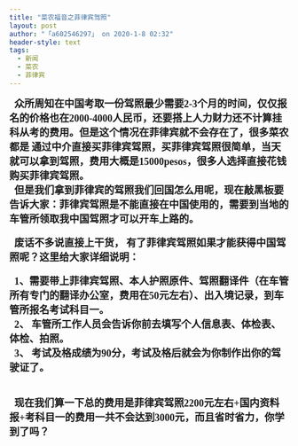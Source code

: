 ```yaml
---
title: "菜农福音之菲律宾驾照"
layout: post
author: "「a602546297」 on 2020-1-8 02:32"
header-style: text
tags:
  - 新闻
  - 菜农
  - 菲律宾
---
```


<head></head>
<body>
 <font face="宋体"><font size="4"><strong>&nbsp;&nbsp;众所周知在中国考取一份驾照最少需要2-3个月的时间，仅仅报名的价格也在2000-4000人民币，还要搭上人力财力还不计算挂科从考的费用。但是这个情况在菲律宾就不会存在了，很多菜农都是</strong></font></font>
 <font face="宋体"><font size="4"><strong>通过中介直接买菲律宾驾照，买菲律宾驾照很简单，当天就可以拿到驾照，费用大概是15000pesos，很多人选择直接花钱购买菲律宾驾照。</strong></font></font>
 <br> 
 <font face="宋体"><font size="4"><strong>&nbsp;&nbsp;但是我们拿到菲律宾的驾照我们回国怎么用呢，现在敲黑板要告诉大家：菲律宾驾照是不能直接在中国使用的，需要到当地的车管所领取我中国驾照才可以开车上路的。</strong></font></font>
 <br> 
 <br> 
 <font face="宋体"><font size="4"><strong>&nbsp;&nbsp;废话不多说直接上干货，</strong></font></font>
 <strong><font face="宋体"><font size="4">有了菲律宾驾照如果才能获得中国驾照呢？这里给大家详细说明：</font></font></strong>
 <br> 
 <strong><font face="宋体"><font size="4"> </font></font></strong>
 <br> 
 <strong><font face="宋体"><font size="4">&nbsp;&nbsp;1、需要带上菲律宾驾照、本人护照原件、驾照翻译件（在车管所有专门的翻译办公室，费用在50元左右）、出入境记录，到车管所报名考试科目一。</font></font></strong>
 <br> 
 <strong><font face="宋体"><font size="4">&nbsp;&nbsp;2、</font></font></strong>
 <strong><font face="宋体"><font size="4">车管所工作人员会告诉你前去填写个人信息表、体检表、体检、拍照。</font></font></strong>
 <br> 
 <strong><font face="宋体"><font size="4">&nbsp;&nbsp;3、</font></font></strong>
 <strong><font face="宋体"><font size="4">考试及格成绩为90分，考试及格后就会为你制作出你的驾驶证了。</font></font></strong>
 <br> 
 <strong><font face="宋体"><font size="4"><br> </font></font></strong>
 <br> 
 <strong><font face="宋体"><font size="4">&nbsp;&nbsp;现在我们算一下总的费用是菲律宾驾照2200元左右+国内资料报+考科目一的费用一共不会达到3000元，而且省时省力，你学到了吗？</font></font></strong>
 <br> 
 <strong><font face="宋体"><font size="4"><br> </font></font></strong>
 <br> 
 <strong><font face="宋体"><font size="4"><br> </font></font></strong>
 <br> 
 <strong><font face="宋体"><font size="4">&nbsp; &nbsp;&nbsp; &nbsp;&nbsp; &nbsp;&nbsp; &nbsp;</font></font></strong>
 <br>
</body>



